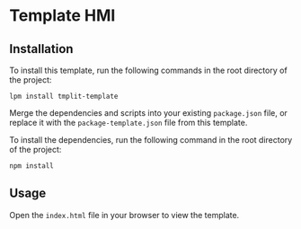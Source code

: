 # Template HMI

## Installation

To install this template, run the following commands in the root directory of the project:

```
lpm install tmplit-template
```

Merge the dependencies and scripts into your existing `package.json` file, or replace it with the `package-template.json` file from this template.

To install the dependencies, run the following command in the root directory of the project:

```
npm install
```

## Usage

Open the `index.html` file in your browser to view the template.
